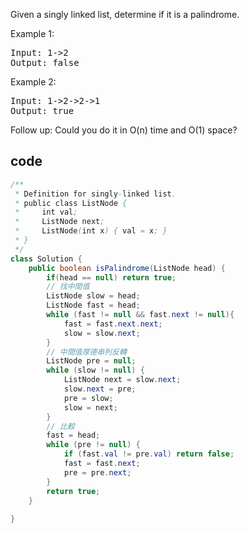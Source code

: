 Given a singly linked list, determine if it is a palindrome.

Example 1:
<pre>
Input: 1->2
Output: false
</pre>
Example 2:
<pre>
Input: 1->2->2->1
Output: true
</pre>
Follow up:
Could you do it in O(n) time and O(1) space?
## code
```java
/**
 * Definition for singly-linked list.
 * public class ListNode {
 *     int val;
 *     ListNode next;
 *     ListNode(int x) { val = x; }
 * }
 */
class Solution {
    public boolean isPalindrome(ListNode head) {
        if(head == null) return true;
        // 找中間值
        ListNode slow = head;
        ListNode fast = head;
        while (fast != null && fast.next != null){
            fast = fast.next.next;
            slow = slow.next;
        }
        // 中間值厚德串列反轉
        ListNode pre = null;
        while (slow != null) {
            ListNode next = slow.next;
            slow.next = pre;
            pre = slow;
            slow = next;
        }
        // 比較
        fast = head;
        while (pre != null) {
            if (fast.val != pre.val) return false;
            fast = fast.next;
            pre = pre.next;
        }
        return true;
    }
    
}
```
